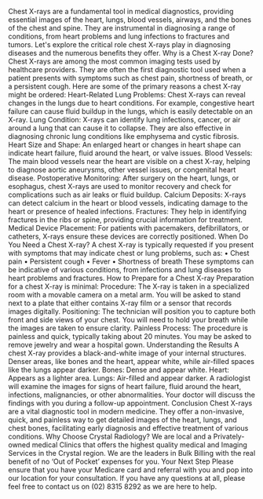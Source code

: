 Chest X-rays are a fundamental tool in medical diagnostics, providing essential images of the heart, lungs, blood vessels, airways, and the bones of the chest and spine. They are instrumental in diagnosing a range of conditions, from heart problems and lung infections to fractures and tumors. Let's explore the critical role chest X-rays play in diagnosing diseases and the numerous benefits they offer.
Why is a Chest X-ray Done?
Chest X-rays are among the most common imaging tests used by healthcare providers. They are often the first diagnostic tool used when a patient presents with symptoms such as chest pain, shortness of breath, or a persistent cough. Here are some of the primary reasons a chest X-ray might be ordered:
Heart-Related Lung Problems: Chest X-rays can reveal changes in the lungs due to heart conditions. For example, congestive heart failure can cause fluid buildup in the lungs, which is easily detectable on an X-ray.
Lung Condition: X-rays can identify lung infections, cancer, or air around a lung that can cause it to collapse. They are also effective in diagnosing chronic lung conditions like emphysema and cystic fibrosis.
Heart Size and Shape: An enlarged heart or changes in heart shape can indicate heart failure, fluid around the heart, or valve issues.
Blood Vessels: The main blood vessels near the heart are visible on a chest X-ray, helping to diagnose aortic aneurysms, other vessel issues, or congenital heart disease.
Postoperative Monitoring: After surgery on the heart, lungs, or esophagus, chest X-rays are used to monitor recovery and check for complications such as air leaks or fluid buildup.
Calcium Deposits: X-rays can detect calcium in the heart or blood vessels, indicating damage to the heart or presence of healed infections.
Fractures: They help in identifying fractures in the ribs or spine, providing crucial information for treatment.
Medical Device Placement: For patients with pacemakers, defibrillators, or catheters, X-rays ensure these devices are correctly positioned.
When Do You Need a Chest X-ray?
A chest X-ray is typically requested if you present with symptoms that may indicate chest or lung problems, such as:
•	Chest pain
•	Persistent cough
•	Fever
•	Shortness of breath
These symptoms can be indicative of various conditions, from infections and lung diseases to heart problems and fractures.
How to Prepare for a Chest X-ray
Preparation for a chest X-ray is minimal:
Procedure: The X-ray is taken in a specialized room with a movable camera on a metal arm. You will be asked to stand next to a plate that either contains X-ray film or a sensor that records images digitally.
Positioning: The technician will position you to capture both front and side views of your chest. You will need to hold your breath while the images are taken to ensure clarity.
Painless Process: The procedure is painless and quick, typically taking about 20 minutes. You may be asked to remove jewelry and wear a hospital gown.
Understanding the Results
A chest X-ray provides a black-and-white image of your internal structures. Denser areas, like bones and the heart, appear white, while air-filled spaces like the lungs appear darker.
Bones: Dense and appear white.
Heart: Appears as a lighter area.
Lungs: Air-filled and appear darker.
A radiologist will examine the images for signs of heart failure, fluid around the heart, infections, malignancies, or other abnormalities. Your doctor will discuss the findings with you during a follow-up appointment.
Conclusion
Chest X-rays are a vital diagnostic tool in modern medicine. They offer a non-invasive, quick, and painless way to get detailed images of the heart, lungs, and chest bones, facilitating early diagnosis and effective treatment of various conditions.
Why Choose Crystal Radiology?
We are local and a Privately-owned medical Clinics that offers the highest quality medical and Imaging Services in the Crystal region. We are the leaders in Bulk Billing with the real benefit of no ‘Out of Pocket’ expenses for you.
Your Next Step
Please ensure that you have your Medicare card and referral with you and pop into our location for your consultation. If you have any questions at all, please feel free to contact us on (02) 8315 8292  as we are here to help.
